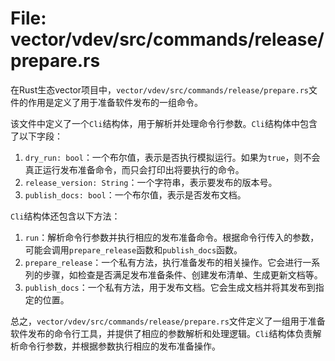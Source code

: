 # File: vector/vdev/src/commands/release/prepare.rs

在Rust生态vector项目中，`vector/vdev/src/commands/release/prepare.rs`文件的作用是定义了用于准备软件发布的一组命令。

该文件中定义了一个`Cli`结构体，用于解析并处理命令行参数。`Cli`结构体中包含了以下字段：

1. `dry_run: bool`：一个布尔值，表示是否执行模拟运行。如果为`true`，则不会真正运行发布准备命令，而只会打印出将要执行的命令。
2. `release_version: String`：一个字符串，表示要发布的版本号。
3. `publish_docs: bool`：一个布尔值，表示是否发布文档。

`Cli`结构体还包含以下方法：

1. `run`：解析命令行参数并执行相应的发布准备命令。根据命令行传入的参数，可能会调用`prepare_release`函数和`publish_docs`函数。
2. `prepare_release`：一个私有方法，执行准备发布的相关操作。它会进行一系列的步骤，如检查是否满足发布准备条件、创建发布清单、生成更新文档等。
3. `publish_docs`：一个私有方法，用于发布文档。它会生成文档并将其发布到指定的位置。

总之，`vector/vdev/src/commands/release/prepare.rs`文件定义了一组用于准备软件发布的命令行工具，并提供了相应的参数解析和处理逻辑。`Cli`结构体负责解析命令行参数，并根据参数执行相应的发布准备操作。

